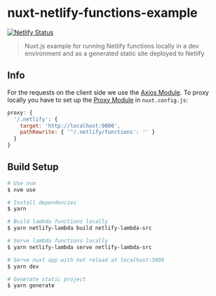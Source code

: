 # nuxt-netlify-functions-example

[![Netlify Status](https://api.netlify.com/api/v1/badges/ae375e95-eb24-46ed-95d3-a8591add95bc/deploy-status)](https://app.netlify.com/sites/nuxt-netlify-functions-example/deploys)

> Nuxt.js example for running Netlify functions locally in a dev environment and as a generated static site deployed to Netlify

## Info
For the requests on the client side we use the [Axios Module](https://github.com/nuxt-community/axios-module). To proxy locally you have to set up the [Proxy Module](https://github.com/nuxt-community/proxy-module) in `nuxt.config.js`:

```js
proxy: {
  '/.netlify': {
    target: 'http://localhost:9000',
    pathRewrite: { '^/.netlify/functions': '' }
  }
}
```

## Build Setup

``` bash
# Use nvm
$ nvm use

# Install dependencies
$ yarn

# Build lambda functions locally
$ yarn netlify-lambda build netlify-lambda-src

# Serve lambda functions locally
$ yarn netlify-lambda serve netlify-lambda-src

# Serve nuxt app with hot reload at localhost:3000
$ yarn dev

# Generate static project
$ yarn generate
```
